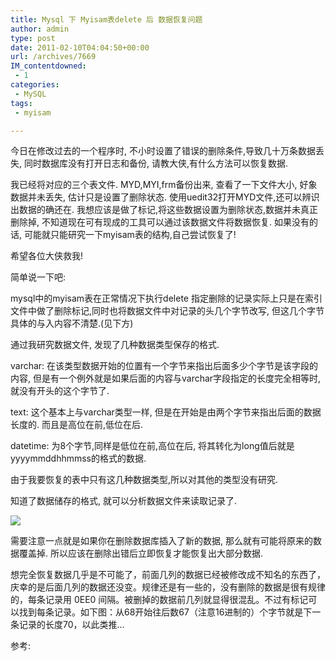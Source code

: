 ```yaml
---
title: Mysql 下 Myisam表delete 后 数据恢复问题
author: admin
type: post
date: 2011-02-10T04:04:50+00:00
url: /archives/7669
IM_contentdowned:
 - 1
categories:
 - MySQL
tags:
 - myisam

---
```


今日在修改过去的一个程序时, 不小时设置了错误的删除条件,导致几十万条数据丢失, 同时数据库没有打开日志和备份, 请教大侠,有什么方法可以恢复数据.

我已经将对应的三个表文件. MYD,MYI,frm备份出来, 查看了一下文件大小, 好象数据并未丢失, 估计只是设置了删除状态. 使用uedit32打开MYD文件,还可以辨识出数据的确还在. 我想应该是做了标记,将这些数据设置为删除状态,数据并未真正删除掉, 不知道现在可有现成的工具可以通过该数据文件将数据恢复. 如果没有的话, 可能就只能研究一下myisam表的结构,自己尝试恢复了!

希望各位大侠救我!

简单说一下吧:

mysql中的myisam表在正常情况下执行delete 指定删除的记录实际上只是在索引文件中做了删除标记,同时也将数据文件中对记录的头几个字节改写, 但这几个字节具体的与入内容不清楚.(见下方)

通过我研究数据文件, 发现了几种数据类型保存的格式.

varchar: 在该类型数据开始的位置有一个字节来指出后面多少个字节是该字段的内容, 但是有一个例外就是如果后面的内容与varchar字段指定的长度完全相等时,就没有开头的这个字节了.

text: 这个基本上与varchar类型一样, 但是在开始是由两个字节来指出后面的数据长度的. 而且是高位在前,低位在后.

datetime: 为8个字节,同样是低位在前,高位在后, 将其转化为long值后就是yyyymmddhhmmss的格式的数据.

由于我要恢复的表中只有这几种数据类型,所以对其他的类型没有研究.

知道了数据储存的格式, 就可以分析数据文件来读取记录了.

[![](https://blogstatic.haohtml.com//uploads/2023/09/601793500207797865.jpg)](http://blog.haohtml.com/wp-content/uploads/2011/02/601793500207797865.jpg)

需要注意一点就是如果你在删除数据库插入了新的数据, 那么就有可能将原来的数据覆盖掉. 所以应该在删除出错后立即恢复才能恢复出大部分数据.

想完全恢复数据几乎是不可能了，前面几列的数据已经被修改成不知名的东西了，庆幸的是后面几列的数据还没变。规律还是有一些的，没有删除的数据是很有规律的，每条记录用 0EE0 间隔。被删掉的数据前几列就显得很混乱。不过有标记可以找到每条记录。如下图：从68开始往后数67（注意16进制的）个字节就是下一条记录的长度70，以此类推…

参考: